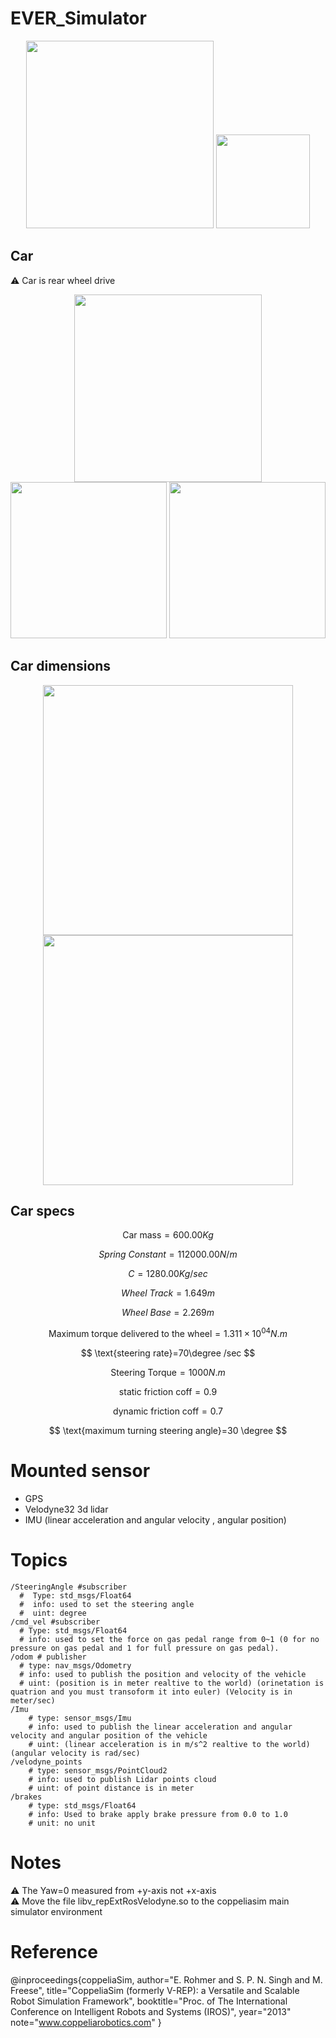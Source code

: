 # EVER_Simulator


<p align="center">
  <img width=300 src="https://github.com/ebrahimabdelghfar/EVER_Simulator/assets/81301684/883ada62-4a61-49be-8020-641f993b568b" />
   <img width=150 src="https://github.com/ebrahimabdelghfar/EVER_Simulator/assets/81301684/701fb094-edd0-4d97-a3be-eca381d8a3c2" />
</p>

## Car
⚠️ Car is rear wheel drive
<p align="center">
  <img width=300 src="https://github.com/ebrahimabdelghfar/EVER_Simulator/assets/81301684/e531c65e-71ad-4ec7-a47f-e57341241bba" />
  <img width=250 src="https://github.com/ebrahimabdelghfar/EVER_Simulator/assets/81301684/015fdd9a-85ee-4089-87a4-6a1813992ec3" />
  <img width=250 src="https://github.com/ebrahimabdelghfar/EVER_Simulator/assets/81301684/e58e6a4d-1a00-4029-b112-00c7d97d7c12" />
</p>

## Car dimensions
<p align="center">
  <img width=400 src="https://github.com/ebrahimabdelghfar/EVER_Simulator/assets/81301684/454b98f2-b021-4aaa-bea5-98a360295845" />
  <img width=400 src="https://github.com/ebrahimabdelghfar/EVER_Simulator/assets/81301684/252c3466-e46b-491d-b2da-d618a25cd6a4" />
</p>

## Car specs

$$
\text{Car mass} = 600.00 Kg
$$

$$
Spring\text{ }Constant = 112000.00 N/m
$$


$$
C = 1280.00 Kg/sec
$$

$$
Wheel\text{ }Track=1.649m
$$

$$
Wheel\text{ }Base=2.269m
$$

$$
\text{Maximum torque delivered to the wheel}=1.311\times10^{04} N.m
$$

$$
\text{steering rate}=70\degree /sec
$$

$$
\text{Steering Torque}=1000N.m 
$$

$$
\text{static friction coff}=0.9
$$

$$
\text{dynamic friction coff}=0.7
$$

$$
\text{maximum turning steering angle}=30 \degree
$$
# Mounted sensor
- GPS
- Velodyne32 3d lidar
- IMU (linear acceleration and angular velocity , angular position)
# Topics
```
/SteeringAngle #subscriber
  #  Type: std_msgs/Float64
  #  info: used to set the steering angle
  #  uint: degree
/cmd_vel #subscriber
  # Type: std_msgs/Float64
  # info: used to set the force on gas pedal range from 0~1 (0 for no pressure on gas pedal and 1 for full pressure on gas pedal).
/odom # publisher
  # type: nav_msgs/Odometry
  # info: used to publish the position and velocity of the vehicle
  # uint: (position is in meter realtive to the world) (orinetation is quatrion and you must transoform it into euler) (Velocity is in meter/sec)
/Imu
    # type: sensor_msgs/Imu
    # info: used to publish the linear acceleration and angular velocity and angular position of the vehicle
    # uint: (linear acceleration is in m/s^2 realtive to the world) (angular velocity is rad/sec)
/velodyne_points
    # type: sensor_msgs/PointCloud2
    # info: used to publish Lidar points cloud
    # uint: of point distance is in meter
/brakes
    # type: std_msgs/Float64
    # info: Used to brake apply brake pressure from 0.0 to 1.0
    # unit: no unit
```
# Notes
⚠️ The Yaw=0 measured from +y-axis not +x-axis <br>
⚠️ Move the file libv_repExtRosVelodyne.so to the coppeliasim main simulator environment
# Reference
@inproceedings{coppeliaSim,
author="E. Rohmer and S. P. N. Singh and M. Freese",
title="CoppeliaSim (formerly V-REP): a Versatile and
Scalable Robot Simulation Framework",
booktitle="Proc. of The International Conference on
Intelligent Robots and Systems (IROS)",
year="2013"
note="www.coppeliarobotics.com"
}
